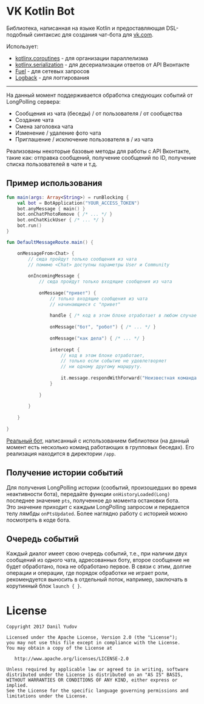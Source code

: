 VK Kotlin Bot
=============
Библиотека, написанная на языке Kotlin и предоставляющая DSL-подобный синтаксис для создания чат-бота для [vk.com](https://vk.com).

Использует:
  - [kotlinx.coroutines] - для организации параллелизма
  - [kotlinx.serialization] - для десериализации ответов от API Вконтакте
  - [Fuel] - для сетевых запросов
  - [Logback] - для логгирования
-----
На данный момент поддерживается обработка следующих событий от LongPolling сервера:
  - Сообщения из чата (беседы) / от пользователя / от сообщества
  - Создание чата
  - Смена заголовка чата
  - Изменение / удаление фото чата
  - Приглашение / исключение пользователя в / из чата
  
Реализованы некоторые базовые методы для работы с API Вконтакте, такие как: отправка сообщений, получение сообщений по ID, получение списка пользователей в чате и т.д.

Пример использования
--------------------
```kotlin
fun main(args: Array<String>) = runBlocking {
    val bot = BotApplication("YOUR_ACCESS_TOKEN")
    bot.anyMessage { main() }
    bot.onChatPhotoRemove { /* ... */ }
    bot.onChatKickUser { /* ... */ }
    bot.run()
}

fun DefaultMessageRoute.main() {

    onMessageFrom<Chat> {
        // сюда пройдут только сообщения из чата
        // помимо <Chat> доступны параметры User и Community
            
        onIncomingMessage {
            // сюда пройдут только входящие сообщения из чата
              
            onMessage("привет") {
                // только входящие сообщения из чата 
                // начинающиеся с "привет"
        
                handle { /* код в этом блоке отработает в любом случае */ }
            
                onMessage("бот", "робот") { /* ... */ }
            
                onMessage("как дела") { /* ... */ }
         
                intercept { 
                    // код в этом блоке отработает, 
                    // только если событие не удовлетворяет 
                    // ни одному другому маршруту.
          
                    it.message.respondWithForward("Неизвестная команда!")
                }
        
            }
      
        }
    
    }
  
}
```

[Реальный бот], написанный с использованием библиотеки (на данный момент есть несколько команд работающих в групповых беседах).
Его реализация находится в директории `/app`.

Получение истории событий
-------------------------
Для получения LongPolling истории (сообытий, произошедших во время неактивности бота), передайте функции `onHistoryLoaded(Long)` последнее значение `pts`, полученное до момента остановки бота.  
Это значение приходит с каждым LongPolling запросом и передается телу лямбды `onPtsUpdated`. Более наглядно работу с историей можно посмотреть в коде бота.

Очередь событий
---------------
Каждый диалог имеет свою очередь событий, т.е., при наличии двух сообщений из одного чата, адресованных боту, второе сообщение не будет обработано, пока не обработано первое. В связи с этим, долгие операции и операции, где порядок обработки не играет роли, рекомендуется выносить в отдельный поток, например, заключать в корутинный блок `launch { }`.

License
=======

    Copyright 2017 Danil Yudov
    
    Licensed under the Apache License, Version 2.0 (the "License");
    you may not use this file except in compliance with the License.
    You may obtain a copy of the License at
    
       http://www.apache.org/licenses/LICENSE-2.0
       
    Unless required by applicable law or agreed to in writing, software
    distributed under the License is distributed on an "AS IS" BASIS,
    WITHOUT WARRANTIES OR CONDITIONS OF ANY KIND, either express or implied.
    See the License for the specific language governing permissions and
    limitations under the License.
    
   [Реальный бот]: <https://vk.com/bethoven.olegovich>
   [kotlinx.coroutines]: <https://github.com/Kotlin/kotlinx.coroutines>
   [kotlinx.serialization]: <https://github.com/Kotlin/kotlinx.serialization>
   [Fuel]: <https://github.com/kittinunf/Fuel>
   [Logback]: <https://github.com/qos-ch/logback>